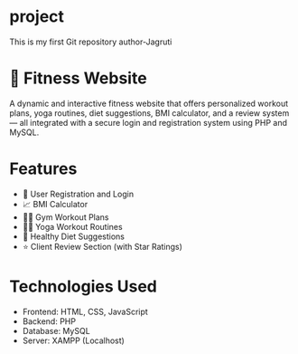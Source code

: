 # project
This is my first Git repository
author-Jagruti

# 💪 Fitness Website
A dynamic and interactive fitness website that offers personalized workout plans, yoga routines, diet suggestions, BMI calculator, and a review system — all integrated with a secure login and registration system using PHP and MySQL.

# Features
- 🔐 User Registration and Login
- 📈 BMI Calculator
- 🏋️‍♂️ Gym Workout Plans
- 🧘‍♀️ Yoga Workout Routines
- 🍎 Healthy Diet Suggestions
- ⭐ Client Review Section (with Star Ratings)

# Technologies Used
- Frontend: HTML, CSS, JavaScript
- Backend: PHP
- Database: MySQL
- Server: XAMPP (Localhost)
